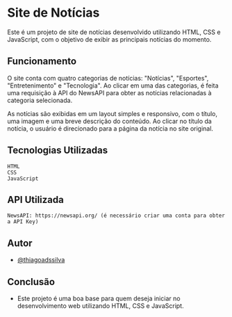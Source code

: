 
# Site de Notícias

Este é um projeto de site de notícias desenvolvido utilizando HTML, CSS e JavaScript, com o objetivo de exibir as principais notícias do momento.


## Funcionamento

O site conta com quatro categorias de notícias: "Notícias", "Esportes", "Entretenimento" e "Tecnologia". Ao clicar em uma das categorias, é feita uma requisição à API do NewsAPI para obter as notícias relacionadas à categoria selecionada.

As notícias são exibidas em um layout simples e responsivo, com o título, uma imagem e uma breve descrição do conteúdo. Ao clicar no título da notícia, o usuário é direcionado para a página da notícia no site original.

## Tecnologias Utilizadas

    HTML
    CSS
    JavaScript
## API Utilizada
    NewsAPI: https://newsapi.org/ (é necessário criar uma conta para obter a API Key)
    
## Autor

- [@thiagoadssilva](https://www.github.com/thiagoadssilva)


## Conclusão

 - Este projeto é uma boa base para quem deseja iniciar no desenvolvimento web utilizando HTML, CSS e JavaScript.
